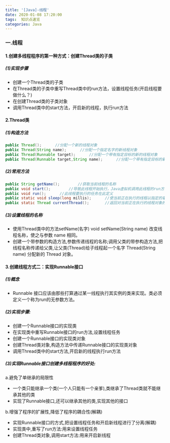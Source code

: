 ```yaml
---
title: '[Java]-线程'
date: 2020-01-08 17:20:00
tags:  知识点速览
categories: Java
---
```


### 一.线程

#### 1.创建多线程程序的第一种方式：创建Thread类的子类

##### (1)实现步骤

* 创建一个Thread类的子类
* 在Thread类的子类中重写Thread类中的run方法，设置线程任务(开启线程要做什么？)
* 在创建Thread类的子类对象
* 调用Thread类中的start方法，开启新的线程，执行run方法



#### 2.Thread类

##### (1)构造方法

```java
public Thread();      //分配一个新的线程对象
public Thread(String name);      //分配一个指定名字的新线程对象
public Thread(Runnable target);      //分配一个带有指定目标的新的线程对象
public Thread(Runnable target,String name);      //分配一个带有指定目标的新线程对象并指定名字
```



##### (2)常用方法

```java
public String getName();		//获取当前线程的名称
public void start();		//导致此线程开始执行，Java虚拟机调用此线程的run方法
public void run();		//此线程要执行的任务在此定义
public static void sleep(long millis);		//使当前正在执行的线程以指定的毫秒数暂停
public static Thread currentThread();		//返回对当前正在执行的线程对象的引用
```



##### (3)设置线程的名称

* 使用Thread类中的方法setName(名字)
		void setName(String name) 改变线程名称，使之与参数 name 相同。
* 创建一个带参数的构造方法,参数传递线程的名称;调用父类的带参构造方法,把线程名称传递给父类,让父类(Thread)给子线程起一个名字
		Thread(String name) 分配新的 Thread 对象。



#### 3.创建线程方式二：实现Runnable接口 

##### (1)概念

* Runnable 接口应该由那些打算通过某一线程执行其实例的类来实现。类必须定义一个称为run的无参数方法。

##### (2)实现步骤:

* 创建一个Runnable接口的实现类
* 在实现类中重写Runnable接口的run方法,设置线程任务
* 创建一个Runnable接口的实现类对象
* 创建Thread类对象,构造方法中传递Runnable接口的实现类对象
* 调用Thread类中的start方法,开启新的线程执行run方法



##### (3)实现Runnable接口创建多线程程序的好处:

a.避免了单继承的局限性
* 一个类只能继承一个类(一个人只能有一个亲爹),类继承了Thread类就不能继承其他的类
* 实现了Runnable接口,还可以继承其他的类,实现其他的接口

b.增强了程序的扩展性,降低了程序的耦合性(解耦)
* 实现Runnable接口的方式,把设置线程任务和开启新线程进行了分离(解耦)
* 实现类中,重写了run方法:用来设置线程任务
* 创建Thread类对象,调用start方法:用来开启新线程
